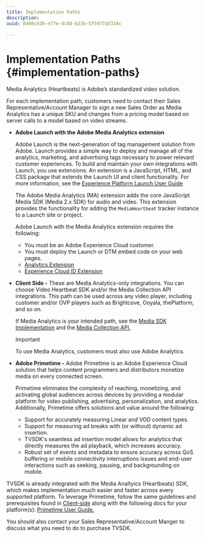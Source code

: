 ```yaml
---
title: Implementation Paths
description:
uuid: 8400c938-e77e-4c88-b23b-5f5977a5316c

---
```


# Implementation Paths {#implementation-paths}

Media Analytics (Heartbeats) is Adobe’s standardized video solution.

For each implementation path, customers need to contact their Sales Representative/Account Manager to sign a new Sales Order as Media Analytics has a unique SKU and changes from a pricing model based on server calls to a model based on video streams.

* **Adobe Launch with the Adobe Media Analytics extension**

   Adobe Launch is the next-generation of tag management solution from Adobe. Launch provides a simple way to deploy and manage all of the analytics, marketing, and advertising tags necessary to power relevant customer experiences. To build and maintain your own integrations with Launch, you use extensions. An extension is a JavaScript, HTML, and CSS package that extends the Launch UI and client functionality. For more information, see the [Experience Platform Launch User Guide](https://docs.adobe.com/content/help/en/launch/using/overview.html)

   The Adobe Media Analytics (MA) extension adds the core JavaScript Media SDK (Media 2.x SDK) for audio and video. This extension provides the functionality for adding the `MediaHeartbeat` tracker instance to a Launch site or project.

   Adobe Launch with the Media Analytics extension requires the following:
   * You must be an Adobe Experience Cloud customer.
   * You must deploy the Launch or DTM embed code on your web pages.
   * [Analytics Extension](https://docs.adobe.com/content/help/en/launch/using/extensions-ref/adobe-extension/analytics-extension/overview.html)
   * [Experience Cloud ID Extension](https://docs.adobe.com/content/help/en/launch/using/extensions-ref/adobe-extension/id-service-extension/overview.html)


* **Client Side -** These are Media Analytics-only integrations. You can choose Video Heartbeat SDK and/or the Media Collection API integrations. This path can be used across any video player, including customer and/or OVP players such as Brightcove, Ooyala, thePlatform, and so on.

   If Media Analytics is your intended path, see the [Media SDK Implementation](/help/sdk-implement/setup/setup-overview.md) and the [Media Collection API.](/help/media-collection-api/mc-api-overview.md)

   >[!IMPORTANT]
   >
   >To use Media Analytics, customers must also use Adobe Analytics.

* **Adobe Primetime -** Adobe Primetime is an Adobe Experience Cloud solution that helps content programmers and distributors monetize media on every connected screen.

   Primetime eliminates the complexity of reaching, monetizing, and activating global audiences across devices by providing a modular platform for video publishing, advertising, personalization, and analytics. Additionally, Primetime offers solutions and value around the following:

   * Support for accurately measuring Linear and VOD content types.
   * Support for measuring ad breaks with (or without) dynamic ad insertion.
   * TVSDK's seamless ad insertion model allows for analytics that directly measures the ad playback, which increases accuracy.
   * Robust set of events and metadata to ensure accuracy across QoS buffering or mobile connectivity interruptions issues and end-user interactions such as seeking, pausing, and backgrounding on mobile.
<!--
   * Integrated support for Nielsen DTVR (linear) with ID3 metadata and DCR with CMS metadata.
-->

   TVSDK is already integrated with the Media Analtyics (Heartbeats) SDK, which makes implementation much easier and faster across every supported platform. <!--Primetime also supports the partnership with Nielsen.--> To leverage Primetime, follow the same guidelines and prerequisites found in [Client-side](/help/intro-to-ava/implementation-paths/client-side-path.md) along with the following docs for your platform(s): [Primetime User Guide.](https://helpx.adobe.com/primetime/user-guide.html)

   You should also contact your Sales Representative/Account Manger to discuss what you need to do to purchase TVSDK.
